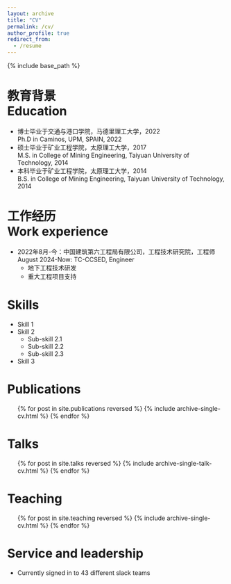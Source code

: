 ```yaml
---
layout: archive
title: "CV"
permalink: /cv/
author_profile: true
redirect_from:
  - /resume
---
```


{% include base_path %}

教育背景<br>Education
======
* 博士毕业于交通与港口学院，马德里理工大学，2022 <br>Ph.D in Caminos, UPM, SPAIN, 2022
* 硕士毕业于矿业工程学院，太原理工大学，2017 <br> M.S. in College of Mining Engineering, Taiyuan University of Technology, 2014
* 本科毕业于矿业工程学院，太原理工大学，2014 <br>B.S. in College of Mining Engineering, Taiyuan University of Technology, 2014


工作经历<br>Work experience
======
* 2022年8月-今：中国建筑第六工程局有限公司，工程技术研究院，工程师 <br> August 2024-Now: TC-CCSED, Engineer
  * 地下工程技术研发
  * 重大工程项目支持

  
Skills
======
* Skill 1
* Skill 2
  * Sub-skill 2.1
  * Sub-skill 2.2
  * Sub-skill 2.3
* Skill 3

Publications
======
  <ul>{% for post in site.publications reversed %}
    {% include archive-single-cv.html %}
  {% endfor %}</ul>
  
Talks
======
  <ul>{% for post in site.talks reversed %}
    {% include archive-single-talk-cv.html  %}
  {% endfor %}</ul>
  
Teaching
======
  <ul>{% for post in site.teaching reversed %}
    {% include archive-single-cv.html %}
  {% endfor %}</ul>
  
Service and leadership
======
* Currently signed in to 43 different slack teams
